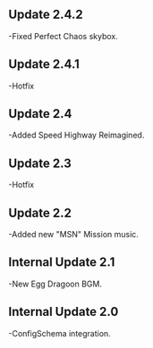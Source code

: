 ## Update 2.4.2
-Fixed Perfect Chaos skybox.

## Update 2.4.1
-Hotfix

## Update 2.4
-Added Speed Highway Reimagined.

## Update 2.3
-Hotfix

## Update 2.2
-Added new "MSN" Mission music.

## Internal Update 2.1
-New Egg Dragoon BGM.

## Internal Update 2.0
-ConfigSchema integration.